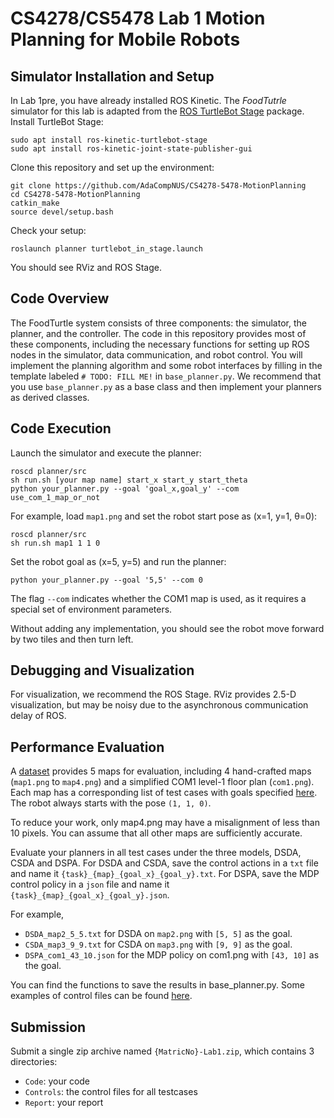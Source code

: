 # CS4278/CS5478 Lab 1 Motion Planning for Mobile Robots


## Simulator Installation and Setup

In Lab 1pre, you have already installed ROS Kinetic. The *FoodTutrle* simulator
for this lab is adapted from the [ROS TurtleBot
Stage](http://wiki.ros.org/turtlebot_stage) package. Install TurtleBot Stage:

```
sudo apt install ros-kinetic-turtlebot-stage
sudo apt install ros-kinetic-joint-state-publisher-gui
```

Clone this repository and set up the environment:
```
git clone https://github.com/AdaCompNUS/CS4278-5478-MotionPlanning
cd CS4278-5478-MotionPlanning
catkin_make
source devel/setup.bash
```

Check your setup:
```
roslaunch planner turtlebot_in_stage.launch
```
You should see RViz and ROS Stage. 

## Code Overview

The FoodTurtle system consists of three components: the simulator, the planner,
and the controller. The code in this repository provides most of these
components, including the necessary functions for setting up ROS nodes in the
simulator, data communication, and robot control. You will implement the
planning algorithm and some robot interfaces by filling in the template labeled
`# TODO: FILL ME!` in `base_planner.py`. We recommend that you use
`base_planner.py` as a base class and then implement your planners as derived
classes.

## Code Execution
Launch the simulator and execute the planner: 
```
roscd planner/src
sh run.sh [your map name] start_x start_y start_theta
python your_planner.py --goal 'goal_x,goal_y' --com use_com_1_map_or_not
```

For example, load `map1.png` and set the robot start pose as (x=1, y=1, θ=0): 
```
roscd planner/src
sh run.sh map1 1 1 0
```

Set the robot goal as (x=5, y=5) and run the planner:
```
python your_planner.py --goal '5,5' --com 0
```
The flag `--com` indicates whether the COM1 map is used, as it requires a special set of environment parameters. 

Without adding any implementation, you should see the robot move forward by two
tiles and then turn left.

## Debugging and Visualization
For visualization, we recommend the ROS Stage. RViz provides 2.5-D
visualization, but may be noisy due to the asynchronous communication delay of
ROS.

## Performance Evaluation
A [dataset](./src/planner/maps/) provides 5 maps for evaluation, including 4
hand-crafted maps (`map1.png` to `map4.png`) and a simplified COM1 level-1 floor
plan (`com1.png`). Each map has a corresponding list of test cases with goals
specified [here](./files/goals.json). The robot always starts with the pose `(1,
1, 0)`.

To reduce your work, only map4.png may have a misalignment of less than 10
pixels. You can assume that all other maps are sufficiently accurate.

Evaluate your planners in all test cases under the three models, DSDA, CSDA and
DSPA. For DSDA and CSDA, save the control actions in a `txt` file and name it
`{task}_{map}_{goal_x}_{goal_y}.txt`. For DSPA, save the MDP control policy in a
`json` file and name it `{task}_{map}_{goal_x}_{goal_y}.json`.


For example, 
- `DSDA_map2_5_5.txt` for DSDA on `map2.png` with `[5, 5]` as the goal.
- `CSDA_map3_9_9.txt` for CSDA on `map3.png` with `[9, 9]` as the goal.
- `DSPA_com1_43_10.json` for the MDP policy on com1.png with `[43, 10]` as the
  goal.

You can find the functions to save the results in base_planner.py. Some examples
of control files can be found [here](./files/).

## Submission
Submit a single zip archive named `{MatricNo}-Lab1.zip`, which contains 3 directories:
- `Code`: your code
- `Controls`: the control files for all testcases
- `Report`: your report
